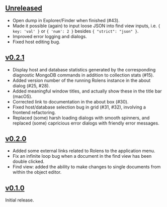 ## [Unreleased]

* Open dump in Explorer/Finder when finished (#43).
* Made it possible (again) to input loose JSON into find view inputs, i.e. `{ key: 'val' }` or `{ 'num': 2 }` besides `{ "strict": "json" }`.
* Improved error logging and dialogs.
* Fixed host editing bug.

## [v0.2.1]

* Display host and database statistics generated by the corresponding diagnostic MongoDB commands in addition to collection stats (#15).
* Added version number of the running Rolens instance in the about dialog (#25, #28).
* Added meaningful window titles, and actually show these in the title bar (macOS).
* Corrected link to documentation in the about box (#30).
* Fixed host/database selection bug in grid (#31, #32), involving a frontend refactoring.
* Replaced (some) harsh loading dialogs with smooth spinners, and replaced (some) capricious error dialogs with friendly error messages.

## [v0.2.0]

* Added some external links related to Rolens to the application menu.
* Fix an infinite loop bug when a document in the find view has been double clicked.
* Find view: added the ability to make changes to single documents from within the object editor.

## [v0.1.0]

Initial release.

[Unreleased]: https://github.com/garraflavatra/rolens/tree/main
[v0.1.0]: https://github.com/garraflavatra/rolens/releases/tag/v0.1.0
[v0.2.0]: https://github.com/garraflavatra/rolens/releases/tag/v0.2.0
[v0.2.1]: https://github.com/garraflavatra/rolens/releases/tag/v0.2.1
